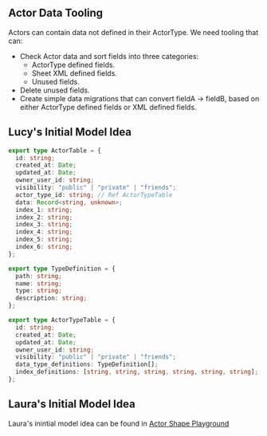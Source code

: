 ## Actor Data Tooling

Actors can contain data not defined in their ActorType. We need tooling that can:

- Check Actor data and sort fields into three categories:
  - ActorType defined fields.
  - Sheet XML defined fields.
  - Unused fields.
- Delete unused fields.
- Create simple data migrations that can convert fieldA -> fieldB, based on either ActorType defined fields or XML defined fields.

## Lucy's Initial Model Idea

```typescript
export type ActorTable = {
  id: string;
  created_at: Date;
  updated_at: Date;
  owner_user_id: string;
  visibility: "public" | "private" | "friends";
  actor_type_id: string; // Ref ActorTypeTable
  data: Record<string, unknown>;
  index_1: string;
  index_2: string;
  index_3: string;
  index_4: string;
  index_5: string;
  index_6: string;
};

export type TypeDefinition = {
  path: string;
  name: string;
  type: string;
  description: string;
};

export type ActorTypeTable = {
  id: string;
  created_at: Date;
  updated_at: Date;
  owner_user_id: string;
  visibility: "public" | "private" | "friends";
  data_type_definitions: TypeDefinition[];
  index_definitions: [string, string, string, string, string, string]; //string is TypeDefinition path
};
```

## Laura's Initial Model Idea

Laura's inintial model idea can be found in [Actor Shape Playground](./Actor%20Shape%20Playground.md#Laura%27s%20Initial%20Idea)

